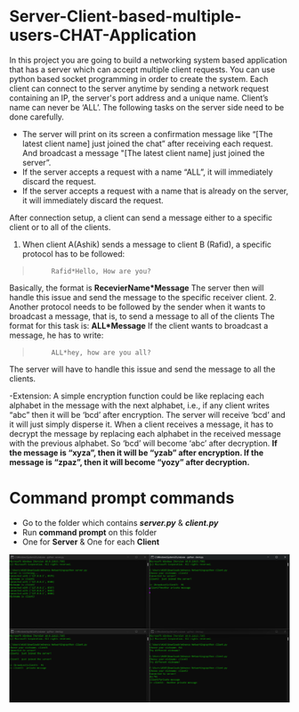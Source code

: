 # Server-Client-based-multiple-users-CHAT-Application
In this project you are going to build a networking system based application that has a server which can accept multiple client requests. You can use python based socket
programming in order to create the system. Each client can connect to the server anytime by sending a network request containing an IP, the server's port address and a unique name. Client’s name can never be ‘ALL’. The following tasks on the server side need to be done carefully.
- The server will print on its screen a confirmation message like “[The latest client name] just joined the chat” after receiving each request. And broadcast a message "[The latest client name] just joined the server”.
- If the server accepts a request with a name “ALL”, it will immediately discard the request.
- If the server accepts a request with a name that is already on the server, it will immediately discard the request.

After connection setup, a client can send a message either to a specific client or to all of the clients.
1. When client A(Ashik) sends a message to client B (Rafid), a specific protocol has to be followed:
>          Rafid*Hello, How are you?
Basically, the format is **RecevierName*Message**
The server then will handle this issue and send the message to the specific receiver client.
2. Another protocol needs to be followed by the sender when it wants to broadcast a message, that is, to send a message to all of the clients
The format for this task is: **ALL*Message**
If the client wants to broadcast a message, he has to write:
>          ALL*hey, how are you all?
The server will have to handle this issue and send the message to all the clients.

-Extension:
A simple encryption function could be like replacing each alphabet in the message with the next alphabet, i.e., if any client writes “abc” then it will be ‘bcd’ after encryption. The server will receive ‘bcd’ and it will just simply disperse it. When a client receives a message, it has to decrypt the message by replacing each alphabet in the received message with the previous alphabet. So ‘bcd’ will become ‘abc’ after decryption.
**If the message is “xyza”, then it will be “yzab” after encryption.
If the message is “zpaz”, then it will become “yozy” after decryption.**

# Command prompt commands
- Go to the folder which contains ***server.py*** & ***client.py***
- Run **command prompt** on this folder
- One for **Server** & One for each **Client**

![This is an image](./demo.png)




